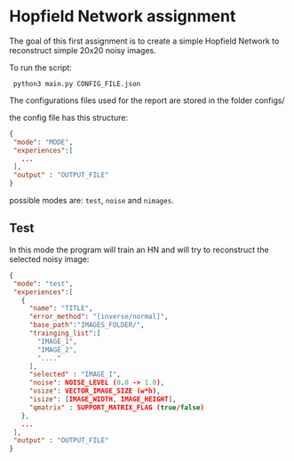 # Hopfield Network assignment

The goal of this first assignment is to create a simple Hopfield Network to reconstruct
simple 20x20 noisy images.

To run the script:
```
 python3 main.py CONFIG_FILE.json
 ```

 The configurations files used for the report are stored in the folder configs/

 the config file has this structure:
 ```json
{
  "mode": "MODE",
  "experiences":[
    ...
  ],
  "output" : "OUTPUT_FILE"
}
 ```
 possible modes are: ```test```, ```noise``` and ```nimages```.

## Test
In this mode the program will train an HN and will try to reconstruct the selected noisy image:
```json
{
 "mode": "test",
 "experiences":[
   {
     "name": "TITLE",
     "error_method": "[inverse/normal]",
     "base_path":"IMAGES_FOLDER/",
     "trainging_list":[
       "IMAGE_1",
       "IMAGE_2",
       "...."
     ],
     "selected" : "IMAGE_I",
     "noise": NOISE_LEVEL (0.0 -> 1.0),
     "vsize": VECTOR_IMAGE_SIZE (w*h),
     "isize": [IMAGE_WIDTH, IMAGE_HEIGHT],
     "qmatrix" : SUPPORT_MATRIX_FLAG (true/false)
   },
   ...
 ],
 "output" : "OUTPUT_FILE"
}
```

